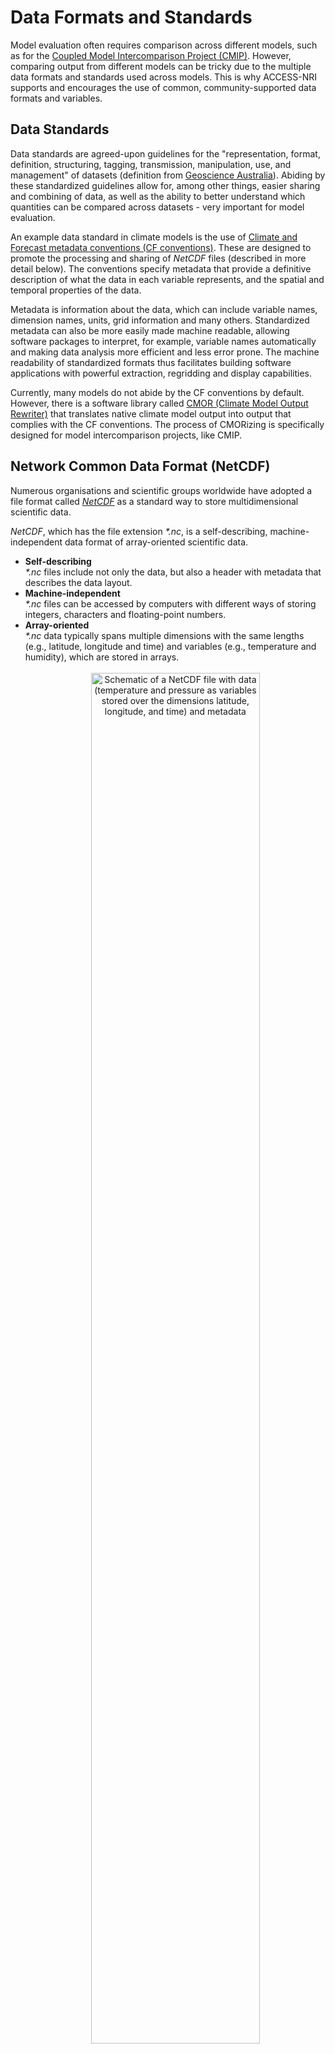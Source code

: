 # Data Formats and Standards

<!-- For this content, I have used a lot of text from this website: https://pro.arcgis.com/en/pro-app/latest/help/data/multidimensional/fundamentals-of-netcdf-data-storage.htm -->

Model evaluation often requires comparison across different models, such as for the [Coupled Model Intercomparison Project (CMIP)](https://wcrp-cmip.org). However, comparing output from different models can be tricky due to the multiple data formats and standards used across models. This is why ACCESS-NRI supports and encourages the use of common, community-supported data formats and variables.

## Data Standards
Data standards are agreed-upon guidelines for the "representation, format, definition, structuring, tagging, transmission, manipulation, use, and management" of datasets (definition from [Geoscience Australia](https://www.ga.gov.au/data-pubs/datastandards)). Abiding by these standardized guidelines allow for, among other things, easier sharing and combining of data, as well as the ability to better understand which quantities can be compared across datasets - very important for model evaluation.

An example data standard in climate models is the use of [Climate and Forecast metadata conventions (CF conventions)](http://cfconventions.org). These are designed to promote the processing and sharing of _NetCDF_ files (described in more detail below). The conventions specify metadata that provide a definitive description of what the data in each variable represents, and the spatial and temporal properties of the data. 

Metadata is information about the data, which can include variable names, dimension names, units, grid information and many others. Standardized metadata can also be more easily made machine readable, allowing software packages to interpret, for example, variable names automatically and making data analysis more efficient and less error prone. The machine readability of standardized formats thus facilitates building software applications with powerful extraction, regridding and display capabilities.

Currently, many models do not abide by the CF conventions by default. However, there is a software library called [CMOR (Climate Model Output Rewriter)](https://cmor.llnl.gov) that translates native climate model output into output that complies with the CF conventions. The process of CMORizing is specifically designed for model intercomparison projects, like CMIP.

## Network Common Data Format (NetCDF)

Numerous organisations and scientific groups worldwide have adopted a file format called [_NetCDF_](https://www.unidata.ucar.edu/software/netcdf/) as a standard way to store multidimensional scientific data.

<i>NetCDF</i>, which has the file extension <i>*.nc</i>, is a self-describing, machine-independent data format of array-oriented scientific data.

<ul>
<li><b>Self-describing</b>
    <br>
    <i>*.nc</i> files include not only the data, but also a header with metadata that describes the data layout.

<li><b>Machine-independent</b>
    <br>
    <i>*.nc</i> files can be accessed by computers with different ways of storing integers, characters and floating-point numbers.

<li><b>Array-oriented</b>
    <br>
    <i>*.nc</i> data typically spans multiple dimensions with the same lengths (e.g., latitude, longitude and time) and variables (e.g., temperature and humidity), which are stored in arrays.
    <br>
    <br>
    <div style="text-align: center;">
        <img src="../../../assets/model_evaluation/xarray2.png" alt="Schematic of a NetCDF file with data (temperature and pressure as variables stored over the dimensions latitude, longitude, and time) and metadata" title="xarray https://xarray.dev/" width="75%"/>
    </div>
</ul>

Data in a <i>NetCDF</i> file is stored in the form of arrays, where each <i>NetCDF</i> dimension has a name and a length. NetCDF variables and coordinates can also have a different number of dimensions.
<br>
For example, surface temperature variation over time at a fixed location would be stored as a one-dimensional array (with dimension `(time)`), whereas surface temperature that varies over a region at a fixed point in time would be stored as a two-dimensional array (with dimensions `(longitude, latitude)`). An example of three-dimensional (3D) data would be surface temperature varying with time over a region (with dimensions `(longitude, latitude, time)`), and four-dimensional (4D) data would be temperature varying with time over a region with varying altitude (with dimensions `(longitude, latitude, altitude, time)`).

## Loading NetCDF files

There are many ways of reading files, though a common way is via the Python package *xarray*. 
<br>
For more information, refer to a <a href="https://docs.xarray.dev/en/stable/getting-started-guide/quick-overview.html" target="_blank">quick overview of xarray</a> and <a href="https://tutorial.xarray.dev/intro.html" target="_blank">xarray tutorials</a>.

*xarray* is a python package avaliable through the conda environment on NCI. 
<br>
Hence, you can either use it directly (as shown below) or through the dataset capabilities of the [ACCESS-NRI Model Intake Catalog Tool](/model_evaluation/data/model_catalogs).

```
import xarray as xr
dataset = xr.open_dataset("example.nc")
dataset
```

<div style="text-align: center;">
     <img src="../../../assets/model_evaluation/netcdf_example.jpg" alt="Example of an actual NetCDF file with data (precipitation/rainfall over the dimensions latitude, longitude, and time) and metadata." title="Picture from https://pro.arcgis.com/en/pro-app/latest/help/data/multidimensional/fundamentals-of-netcdf-data-storage.html" width="60%"/>
 </div>

## Other Data formats

There are of course other formats of data that you might come across including grid, um, pp files for models and txt, ascii, dat, tiff for raw observations. For comparisons and evaluations these would be formatted with various extract, translate, load (ETL) methods.

<h6>References</h6>
<ul class="references">
    <li>
        <a href = "https://pro.arcgis.com/en/pro-app/latest/help/data/multidimensional/fundamentals-of-netcdf-data-storage.htm" target="_blank">https://pro.arcgis.com/en/pro-app/latest/help/data/multidimensional/fundamentals-of-netcdf-data-storage.htm</a>
    </li>